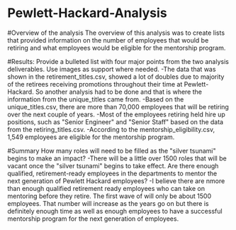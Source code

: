 # Pewlett-Hackard-Analysis

#Overview of the analysis
The overview of this analysis was to create lists that provided information on the number of employees that would be retiring and what employees would be eligible for the mentorship program.

#Results: Provide a bulleted list with four major points from the two analysis deliverables. Use images as support where needed.
-The data that was shown in the retirement_titles.csv, showed a lot of doubles due to majority of the retirees receiving promotions throughout their time at Pewlett-Hackard. So another analysis had to be done and that is where the information from the unique_titles came from.
-Based on the unique_titles.csv, there are more than 70,000 employees that will be retiring over the next couple of years.
-Most of the employees retiring held hire up positions, such as "Senior Engineer" and "Senior Staff" based on the data from the retiring_titles.csv.
-According to the mentorship_eligibility.csv, 1,549 employees are eligible for the mentorship program.

#Summary
  How many roles will need to be filled as the "silver tsunami" begins to make an impact?
  -There will be a little over 1500 roles that will be vacant once the "silver tsunami" begins to take effect.
  Are there enough qualified, retirement-ready employees in the departments to mentor the next generation of Pewlett Hackard employees?
  -I believe there are nmore than enough qualified retirement ready employees who can take on mentoring before they retire. The first wave of will only be about 1500 employees. That number will increase as the years go on but there is definitely enough time as well as enough employees to have a successful mentorship program for the next generation of employees.
